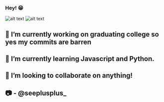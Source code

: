### Hey! 😁


![alt text](https://66.media.tumblr.com/tumblr_md9le7KgNF1rawb5do5_250.gifv)
![alt text](https://vignette.wikia.nocookie.net/streetfighter/images/c/ce/Ken-intro6.gif/revision/latest?cb=20130126134939
)



 🔭 I’m currently working on graduating college so yes my commits are barren 
 --
🌱 I’m currently learning Javascript and Python.
--
👯 I’m looking to collaborate on anything!
--
📷 - @seeplusplus_
--

